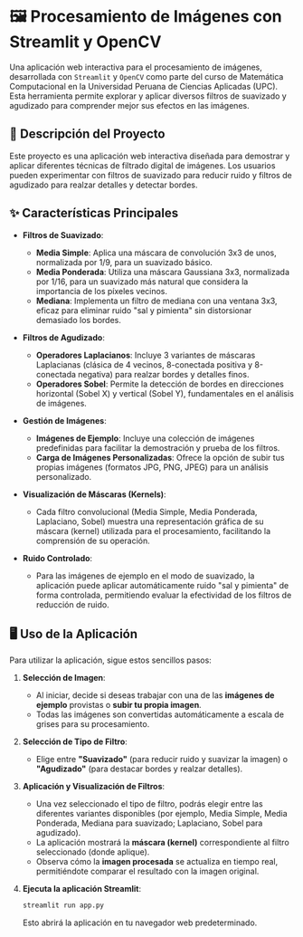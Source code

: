# 🖼️ Procesamiento de Imágenes con Streamlit y OpenCV

Una aplicación web interactiva para el procesamiento de imágenes, desarrollada con `Streamlit` y `OpenCV` como parte del curso de Matemática Computacional en la Universidad Peruana de Ciencias Aplicadas (UPC). Esta herramienta permite explorar y aplicar diversos filtros de suavizado y agudizado para comprender mejor sus efectos en las imágenes.

## 🚀 Descripción del Proyecto

Este proyecto es una aplicación web interactiva diseñada para demostrar y aplicar diferentes técnicas de filtrado digital de imágenes. Los usuarios pueden experimentar con filtros de suavizado para reducir ruido y filtros de agudizado para realzar detalles y detectar bordes.

## ✨ Características Principales

* **Filtros de Suavizado**:
    * **Media Simple**: Aplica una máscara de convolución 3x3 de unos, normalizada por 1/9, para un suavizado básico.
    * **Media Ponderada**: Utiliza una máscara Gaussiana 3x3, normalizada por 1/16, para un suavizado más natural que considera la importancia de los píxeles vecinos.
    * **Mediana**: Implementa un filtro de mediana con una ventana 3x3, eficaz para eliminar ruido "sal y pimienta" sin distorsionar demasiado los bordes.

* **Filtros de Agudizado**:
    * **Operadores Laplacianos**: Incluye 3 variantes de máscaras Laplacianas (clásica de 4 vecinos, 8-conectada positiva y 8-conectada negativa) para realzar bordes y detalles finos.
    * **Operadores Sobel**: Permite la detección de bordes en direcciones horizontal (Sobel X) y vertical (Sobel Y), fundamentales en el análisis de imágenes.

* **Gestión de Imágenes**:
    * **Imágenes de Ejemplo**: Incluye una colección de imágenes predefinidas para facilitar la demostración y prueba de los filtros.
    * **Carga de Imágenes Personalizadas**: Ofrece la opción de subir tus propias imágenes (formatos JPG, PNG, JPEG) para un análisis personalizado.

* **Visualización de Máscaras (Kernels)**:
    * Cada filtro convolucional (Media Simple, Media Ponderada, Laplaciano, Sobel) muestra una representación gráfica de su máscara (kernel) utilizada para el procesamiento, facilitando la comprensión de su operación.

* **Ruido Controlado**:
    * Para las imágenes de ejemplo en el modo de suavizado, la aplicación puede aplicar automáticamente ruido "sal y pimienta" de forma controlada, permitiendo evaluar la efectividad de los filtros de reducción de ruido.

## 🖥️ Uso de la Aplicación

Para utilizar la aplicación, sigue estos sencillos pasos:

1.  **Selección de Imagen**:
    * Al iniciar, decide si deseas trabajar con una de las **imágenes de ejemplo** provistas o **subir tu propia imagen**.
    * Todas las imágenes son convertidas automáticamente a escala de grises para su procesamiento.

2.  **Selección de Tipo de Filtro**:
    * Elige entre **"Suavizado"** (para reducir ruido y suavizar la imagen) o **"Agudizado"** (para destacar bordes y realzar detalles).

3.  **Aplicación y Visualización de Filtros**:
    * Una vez seleccionado el tipo de filtro, podrás elegir entre las diferentes variantes disponibles (por ejemplo, Media Simple, Media Ponderada, Mediana para suavizado; Laplaciano, Sobel para agudizado).
    * La aplicación mostrará la **máscara (kernel)** correspondiente al filtro seleccionado (donde aplique).
    * Observa cómo la **imagen procesada** se actualiza en tiempo real, permitiéndote comparar el resultado con la imagen original.

4.  **Ejecuta la aplicación Streamlit**:
    ```bash
    streamlit run app.py
    ```

    Esto abrirá la aplicación en tu navegador web predeterminado.
